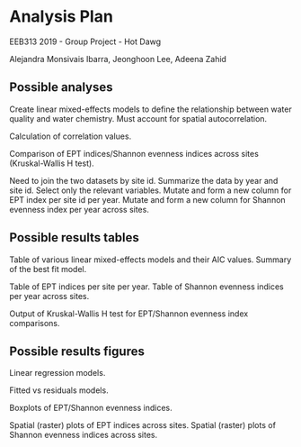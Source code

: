# Analysis Plan

EEB313 2019 - Group Project - Hot Dawg

Alejandra Monsivais Ibarra, Jeonghoon Lee, Adeena Zahid

## Possible analyses

Create linear mixed-effects models to define the relationship between water quality and water chemistry. Must account for spatial autocorrelation.

Calculation of correlation values.

Comparison of EPT indices/Shannon evenness indices across sites (Kruskal-Wallis H test).

Need to join the two datasets by site id. Summarize the data by year and site id. Select only the relevant variables. Mutate and form a new column for EPT index per site id per year. Mutate and form a new column for Shannon evenness index per year across sites.

## Possible results tables

Table of various linear mixed-effects models and their AIC values. Summary of the best fit model.

Table of EPT indices per site per year. Table of Shannon evenness indices per year across sites.

Output of Kruskal-Wallis H test for EPT/Shannon evenness index comparisons.

## Possible results figures

Linear regression models.

Fitted vs residuals models.

Boxplots of EPT/Shannon evenness indices.

Spatial (raster) plots of EPT indices across sites. Spatial (raster) plots of Shannon evenness indices across sites.
